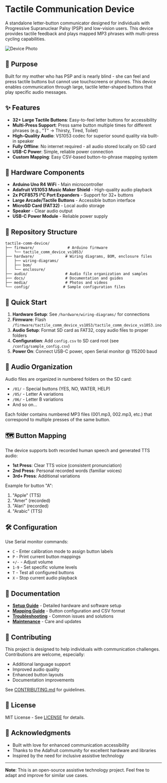 # Tactile Communication Device

A standalone letter-button communicator designed for individuals with Progressive Supranuclear Palsy (PSP) and low-vision users. This device provides tactile feedback and plays mapped MP3 phrases with multi-press cycling capabilities.

![Device Photo](media/photos/device-v1.jpg)

## 🎯 Purpose

Built for my mother who has PSP and is nearly blind - she can feel and press tactile buttons but cannot use touchscreens or phones. This device enables communication through large, tactile letter-shaped buttons that play specific audio messages.

## ✨ Features

- **32+ Large Tactile Buttons**: Easy-to-feel letter buttons for accessibility
- **Multi-Press Support**: Press same button multiple times for different phrases (e.g., "T" → Thirsty, Tired, Toilet)
- **High-Quality Audio**: VS1053 codec for superior sound quality via built-in speaker
- **Fully Offline**: No internet required - all audio stored locally on SD card
- **USB-C Power**: Simple, reliable power connection
- **Custom Mapping**: Easy CSV-based button-to-phrase mapping system

## 🔧 Hardware Components

- **Arduino Uno R4 WiFi** - Main microcontroller
- **Adafruit VS1053 Music Maker Shield** - High-quality audio playback
- **2x PCF8575 I²C Port Expanders** - Support for 32+ buttons
- **Large Arcade/Tactile Buttons** - Accessible button interface
- **MicroSD Card (FAT32)** - Local audio storage
- **Speaker** - Clear audio output
- **USB-C Power Module** - Reliable power supply

## 📁 Repository Structure

```
tactile-comm-device/
├── firmware/               # Arduino firmware
│   └── tactile_comm_device_vs1053/
├── hardware/              # Wiring diagrams, BOM, enclosure files
│   ├── wiring-diagrams/
│   ├── bom/
│   └── enclosure/
├── audio/                 # Audio file organization and samples
├── docs/                  # Documentation and guides
├── media/                 # Photos and videos
└── config/               # Sample configuration files
```

## 🚀 Quick Start

1. **Hardware Setup**: See `/hardware/wiring-diagrams/` for connections
2. **Firmware**: Flash `/firmware/tactile_comm_device_vs1053/tactile_comm_device_vs1053.ino`
3. **Audio Setup**: Format SD card as FAT32, copy audio files to proper folders
4. **Configuration**: Add `config.csv` to SD card root (see `/config/sample_config.csv`)
5. **Power On**: Connect USB-C power, open Serial monitor @ 115200 baud

## 🎵 Audio Organization

Audio files are organized in numbered folders on the SD card:
- `/01/` - Special buttons (YES, NO, WATER, HELP)
- `/05/` - Letter A variations
- `/06/` - Letter B variations
- And so on...

Each folder contains numbered MP3 files (001.mp3, 002.mp3, etc.) that correspond to multiple presses of the same button.

## 🗺️ Button Mapping

The device supports both recorded human speech and generated TTS audio:
- **1st Press**: Clear TTS voice (consistent pronunciation)
- **2nd Press**: Personal recorded words (familiar voices)
- **3rd+ Press**: Additional variations

Example for button "A":
1. "Apple" (TTS)
2. "Amer" (recorded)
3. "Alari" (recorded)
4. "Arabic" (TTS)

## 🛠️ Configuration

Use Serial monitor commands:
- `C` - Enter calibration mode to assign button labels
- `P` - Print current button mappings
- `+/-` - Adjust volume
- `1-9` - Set specific volume levels
- `T` - Test all configured buttons
- `X` - Stop current audio playback

## 📖 Documentation

- **[Setup Guide](docs/setup-guide.md)** - Detailed hardware and software setup
- **[Mapping Guide](docs/mapping-guide.md)** - Button configuration and CSV format
- **[Troubleshooting](docs/troubleshooting.md)** - Common issues and solutions
- **[Maintenance](docs/maintenance.md)** - Care and updates

## 🤝 Contributing

This project is designed to help individuals with communication challenges. Contributions are welcome, especially:
- Additional language support
- Improved audio quality
- Enhanced button layouts
- Documentation improvements

See [CONTRIBUTING.md](CONTRIBUTING.md) for guidelines.

## 📄 License

MIT License - See [LICENSE](LICENSE) for details.

## 🙏 Acknowledgments

- Built with love for enhanced communication accessibility
- Thanks to the Adafruit community for excellent hardware and libraries
- Inspired by the need for inclusive assistive technology

---

**Note**: This is an open-source assistive technology project. Feel free to adapt and improve for similar use cases.
